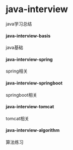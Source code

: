 # java-interview
java学习总结
####    java-interview-basis
java基础
####    java-interview-spring
spring相关
####    java-interview-springboot
springboot相关
####    java-interview-tomcat
tomcat相关
#### java-interview-algorithm 
算法练习